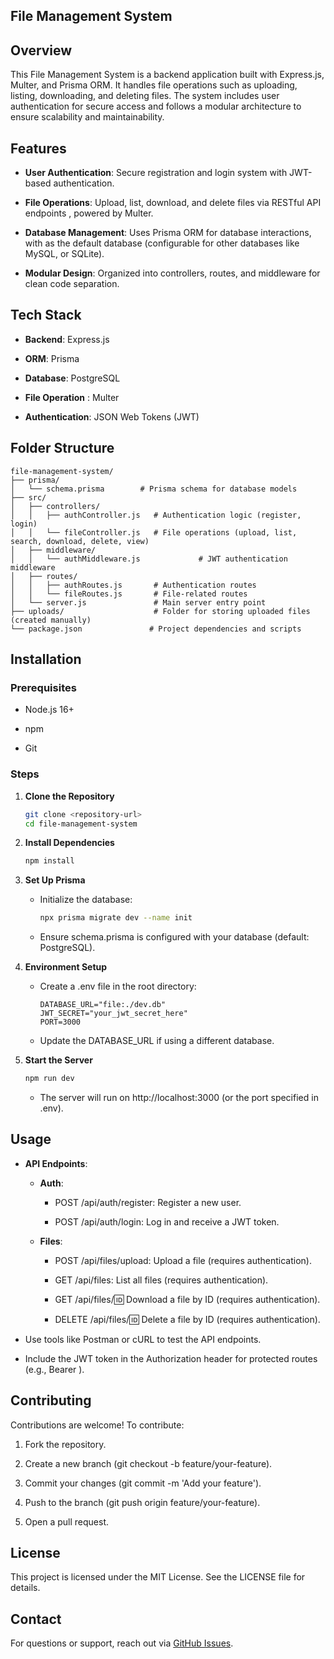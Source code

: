 ## File Management System

## Overview

This File Management System is a backend application built with Express.js, Multer, and Prisma ORM. It handles file operations such as uploading, listing, downloading, and deleting files. The system includes user authentication for secure access and follows a modular architecture to ensure scalability and maintainability.

## Features

-   **User Authentication**: Secure registration and login system with JWT-based authentication.
    
-   **File Operations**: Upload, list, download, and delete files via RESTful API endpoints , powered by Multer.
    
-   **Database Management**: Uses Prisma ORM for database interactions, with as the default database (configurable for other databases like MySQL, or SQLite).

    
-   **Modular Design**: Organized into controllers, routes, and middleware for clean code separation.

    

## Tech Stack

-   **Backend**: Express.js
    
-   **ORM**: Prisma
    
-   **Database**: PostgreSQL
-   **File Operation** :  Multer
    
-   **Authentication**: JSON Web Tokens (JWT)
    

## Folder Structure

```
file-management-system/
├── prisma/
│   └── schema.prisma        # Prisma schema for database models
├── src/
│   ├── controllers/
│   │   ├── authController.js   # Authentication logic (register, login)
│   │   └── fileController.js   # File operations (upload, list, search, download, delete, view)
│   ├── middleware/
│   │   └── authMiddleware.js             # JWT authentication middleware
│   ├── routes/
│   │   ├── authRoutes.js       # Authentication routes
│   │   └── fileRoutes.js       # File-related routes
│   └── server.js               # Main server entry point
├── uploads/                    # Folder for storing uploaded files (created manually)
└── package.json               # Project dependencies and scripts
   ```

## Installation

### Prerequisites

-   Node.js 16+
    
-   npm
    
-   Git
    

### Steps

1.  **Clone the Repository**
    
    ```bash
    git clone <repository-url>
    cd file-management-system
    ```
    
2.  **Install Dependencies**
    
    ```bash
    npm install
    ```
    
3.  **Set Up Prisma**
    
    -   Initialize the database:
        
        ```bash
        npx prisma migrate dev --name init
        ```
        
    -   Ensure schema.prisma is configured with your database (default: PostgreSQL).
        
4.  **Environment Setup**
    
    -   Create a .env file in the root directory:
        
        ```env
        DATABASE_URL="file:./dev.db"
        JWT_SECRET="your_jwt_secret_here"
        PORT=3000
        ```
        
    -   Update the DATABASE_URL if using a different database.
        
5.  **Start the Server**
    
    ```bash
    npm run dev
    ```
    
    -   The server will run on http://localhost:3000 (or the port specified in .env).
        

## Usage

-   **API Endpoints**:
    
    -   **Auth**:
        
        -   POST /api/auth/register: Register a new user.
            
        -   POST /api/auth/login: Log in and receive a JWT token.
            
    -   **Files**:
        
        -   POST /api/files/upload: Upload a file (requires authentication).
            
        -   GET /api/files: List all files (requires authentication).
            
        -   GET /api/files/:id: Download a file by ID (requires authentication).
            
        -   DELETE /api/files/:id: Delete a file by ID (requires authentication).
            
-   Use tools like Postman or cURL to test the API endpoints.
    
-   Include the JWT token in the Authorization header for protected routes (e.g., Bearer <token>).
    

## Contributing

Contributions are welcome! To contribute:

1.  Fork the repository.
    
2.  Create a new branch (git checkout -b feature/your-feature).
    
3.  Commit your changes (git commit -m 'Add your feature').
    
4.  Push to the branch (git push origin feature/your-feature).
    
5.  Open a pull request.
    

## License

This project is licensed under the MIT License. See the LICENSE file for details.

## Contact

For questions or support, reach out via [GitHub Issues](/issues).
